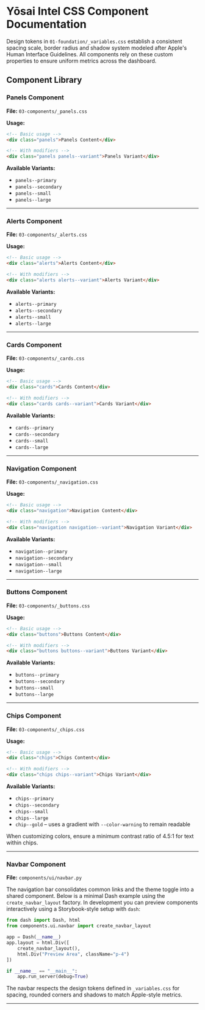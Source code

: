 # Yōsai Intel CSS Component Documentation

Design tokens in `01-foundation/_variables.css` establish a consistent spacing
scale, border radius and shadow system modeled after Apple's Human Interface
Guidelines. All components rely on these custom properties to ensure uniform
metrics across the dashboard.

## Component Library


### Panels Component

**File:** `03-components/_panels.css`

**Usage:**
```html
<!-- Basic usage -->
<div class="panels">Panels Content</div>

<!-- With modifiers -->
<div class="panels panels--variant">Panels Variant</div>
```

**Available Variants:**
- `panels--primary`
- `panels--secondary`
- `panels--small`
- `panels--large`

---

### Alerts Component

**File:** `03-components/_alerts.css`

**Usage:**
```html
<!-- Basic usage -->
<div class="alerts">Alerts Content</div>

<!-- With modifiers -->
<div class="alerts alerts--variant">Alerts Variant</div>
```

**Available Variants:**
- `alerts--primary`
- `alerts--secondary`
- `alerts--small`
- `alerts--large`

---

### Cards Component

**File:** `03-components/_cards.css`

**Usage:**
```html
<!-- Basic usage -->
<div class="cards">Cards Content</div>

<!-- With modifiers -->
<div class="cards cards--variant">Cards Variant</div>
```

**Available Variants:**
- `cards--primary`
- `cards--secondary`
- `cards--small`
- `cards--large`

---

### Navigation Component

**File:** `03-components/_navigation.css`

**Usage:**
```html
<!-- Basic usage -->
<div class="navigation">Navigation Content</div>

<!-- With modifiers -->
<div class="navigation navigation--variant">Navigation Variant</div>
```

**Available Variants:**
- `navigation--primary`
- `navigation--secondary`
- `navigation--small`
- `navigation--large`

---

### Buttons Component

**File:** `03-components/_buttons.css`

**Usage:**
```html
<!-- Basic usage -->
<div class="buttons">Buttons Content</div>

<!-- With modifiers -->
<div class="buttons buttons--variant">Buttons Variant</div>
```

**Available Variants:**
- `buttons--primary`
- `buttons--secondary`
- `buttons--small`
- `buttons--large`

---

### Chips Component

**File:** `03-components/_chips.css`

**Usage:**
```html
<!-- Basic usage -->
<div class="chips">Chips Content</div>

<!-- With modifiers -->
<div class="chips chips--variant">Chips Variant</div>
```

**Available Variants:**
- `chips--primary`
- `chips--secondary`
- `chips--small`
- `chips--large`
- `chip--gold` – uses a gradient with `--color-warning` to remain readable

When customizing colors, ensure a minimum contrast ratio of 4.5:1 for text within chips.

---

### Navbar Component

**File:** `components/ui/navbar.py`

The navigation bar consolidates common links and the theme toggle into a shared
component. Below is a minimal Dash example using the `create_navbar_layout`
factory. In development you can preview components interactively using a
Storybook-style setup with `dash`:

```python
from dash import Dash, html
from components.ui.navbar import create_navbar_layout

app = Dash(__name__)
app.layout = html.Div([
    create_navbar_layout(),
    html.Div("Preview Area", className="p-4")
])

if __name__ == "__main__":
    app.run_server(debug=True)
```

The navbar respects the design tokens defined in `_variables.css` for spacing,
rounded corners and shadows to match Apple-style metrics.

---
